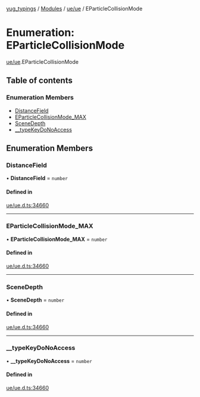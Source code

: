 [yug_typings](../README.md) / [Modules](../modules.md) / [ue/ue](../modules/ue_ue.md) / EParticleCollisionMode

# Enumeration: EParticleCollisionMode

[ue/ue](../modules/ue_ue.md).EParticleCollisionMode

## Table of contents

### Enumeration Members

- [DistanceField](ue_ue.EParticleCollisionMode.md#distancefield)
- [EParticleCollisionMode\_MAX](ue_ue.EParticleCollisionMode.md#eparticlecollisionmode_max)
- [SceneDepth](ue_ue.EParticleCollisionMode.md#scenedepth)
- [\_\_typeKeyDoNoAccess](ue_ue.EParticleCollisionMode.md#__typekeydonoaccess)

## Enumeration Members

### DistanceField

• **DistanceField** = `number`

#### Defined in

[ue/ue.d.ts:34660](https://github.com/YugMetaverse/yug_typings/blob/b7d9b19/ue/ue.d.ts#L34660)

___

### EParticleCollisionMode\_MAX

• **EParticleCollisionMode\_MAX** = `number`

#### Defined in

[ue/ue.d.ts:34660](https://github.com/YugMetaverse/yug_typings/blob/b7d9b19/ue/ue.d.ts#L34660)

___

### SceneDepth

• **SceneDepth** = `number`

#### Defined in

[ue/ue.d.ts:34660](https://github.com/YugMetaverse/yug_typings/blob/b7d9b19/ue/ue.d.ts#L34660)

___

### \_\_typeKeyDoNoAccess

• **\_\_typeKeyDoNoAccess** = `number`

#### Defined in

[ue/ue.d.ts:34660](https://github.com/YugMetaverse/yug_typings/blob/b7d9b19/ue/ue.d.ts#L34660)
